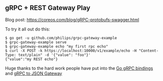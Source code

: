 ## gRPC + REST Gateway Play

Blog post: https://coreos.com/blog/gRPC-protobufs-swagger.html

To try it all out do this:

```
$ go get -u github.com/philips/grpc-gateway-example
$ grpc-gateway-example serve
$ grpc-gateway-example echo "my first rpc echo"
$ curl -X POST -k https://localhost:10000/v1/example/echo -H "Content-Type: text/plain" -d '{"value": "foo"}'
{"value":"my REST echo"}
```


Huge thanks to the hard work people have put into the [Go gRPC bindings][gogrpc] and [gRPC to JSON Gateway][grpcgateway]

[gogrpc]: https://github.com/grpc/grpc-go
[grpcgateway]: https://github.com/gengo/grpc-gateway
